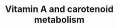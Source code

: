 ---
annotations:
- id: PW:0000141
  parent: classic metabolic pathway
  type: Pathway Ontology
  value: retinol metabolic pathway
- id: PW:0000135
  parent: classic metabolic pathway
  type: Pathway Ontology
  value: metabolic pathway of cofactors, vitamins, nutrients
- id: PW:0001116
  parent: signaling pathway
  type: Pathway Ontology
  value: vitamin A and metabolites signaling pathway
- id: CL:0000584
  parent: native cell
  type: Cell Type Ontology
  value: enterocyte
authors:
- Andra
- PaoloRomano
- AlexanderPico
- MaintBot
- Evelo
- Susan
- Thomas
- Khanspers
- AllanKuchinsky
- Anwesha
- Ddigles
- Egonw
- Mkutmon
- Zari
- Fehrhart
- DeSl
- Eweitz
- Conroy lipids
citedin:
- link: 10.1007/s13770-023-00621-1
  title: Reconstructed Human Skin with Hypodermis Shows Essential Role of Adipose
    Tissue in Skin Metabolism (2024)
- link: 10.1080/15622975.2023.2281514
  title: Interactive neuroinflammation pathways and transcriptomics-based identification
    of drugs and chemical compounds for schizophrenia (2023)
- link: 10.1177/11779322231155068
  title: 'New Insight Into Mechanisms of Hepatic Encephalopathy: An Integrative Analysis
    Approach to Identify Molecular Markers and Therapeutic Targets'
- link: 10.1016/j.compbiomed.2014.12.003
  title: Integrative epigenetic profiling analysis identifies DNA methylation changes
    associated with chronic alcohol consumption (2015)
communities:
- Micronutrients
- ontox
description: This pathway is about carotenoid and vitamin A metabolism. The initial
  version was created by the NuGO focusteam on Carotenoid metabolism. It was used
  to test a text mining workflow which added some additional entities (see Waagmeester
  et al. 2009 [https://www.ncbi.nlm.nih.gov/pubmed/19715393]).
last-edited: 2024-07-16
ndex: 8388ab5c-8b62-11eb-9e72-0ac135e8bacf
organisms:
- Homo sapiens
redirect_from:
- /index.php/Pathway:WP716
- /instance/WP716
- /instance/WP716_r134153
revision: r134153
schema-jsonld:
- '@context': https://schema.org/
  '@id': https://wikipathways.github.io/pathways/WP716.html
  '@type': Dataset
  creator:
    '@type': Organization
    name: WikiPathways
  description: This pathway is about carotenoid and vitamin A metabolism. The initial
    version was created by the NuGO focusteam on Carotenoid metabolism. It was used
    to test a text mining workflow which added some additional entities (see Waagmeester
    et al. 2009 [https://www.ncbi.nlm.nih.gov/pubmed/19715393]).
  keywords:
  - 11-cis-Retinal
  - 11-cis-Retinol
  - 13,14 dihydroretinal
  - 13,14-dihydroretinoic acid
  - 4-oxo-13,14-dihydroretinoic acid
  - 4-oxo-Retinoic acid
  - 9-cis-Retinal
  - 9-cis-Retinoic acid
  - 9-cis-Retinol
  - ARAT
  - Abcg5
  - Abcg8
  - Adh1
  - Adh4
  - Aldh1a1
  - Aldh1a2
  - Aldh1a3
  - All-trans-13,14-dihydroretinol
  - Alpha-Carotene
  - Astaxanthin
  - Awat
  - Bcdo2
  - Bcmo1
  - Beta-Cryptoxanthin
  - Betacarotene
  - Canthaxanthin
  - Cd36
  - Crabp1
  - Crabp2
  - Cyp26a1
  - Cyp26b1
  - Cyp2e1
  - Dhrs3
  - Lpl
  - Lrat
  - Lutein
  - Lycopene
  - MAPK
  - Npc1l1
  - RARa
  - RARb
  - RARg
  - RPE65
  - RXRa
  - RXRb
  - RXRg
  - Rbp1
  - Rbp2
  - Rbp4
  - Rbp7
  - Rdh10
  - Rdh12
  - Rdh5
  - Rdh8
  - RetinalVitamin A aldehyde
  - Retinol dehydrogenases
  - RetinolVitamin A
  - Retinyl ester
  - Retsat
  - Rlbp1
  - Scarb1
  - Sult1a1
  - Sult2b1
  - Violaxanthin
  - Vitamin D3
  - Zeaxanthin
  - all-trans Retinal
  - all-trans Retinoic acidVitamin A acid
  - all-trans RetinolVitamin A
  - beta 10' apocarotenal
  license: CC0
  name: Vitamin A and carotenoid metabolism
seo: CreativeWork
title: Vitamin A and carotenoid metabolism
wpid: WP716
---